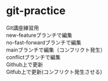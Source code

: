 # git-practice
Git講座練習用  
new-featureブランチで編集  
no-fast-forwardブランチで編集  
mainブランチで編集（コンフリクト発生）  
conflictブランチで編集  
Github上で更新  
Gitfub上で更新(コンフリクト発生させる)  
